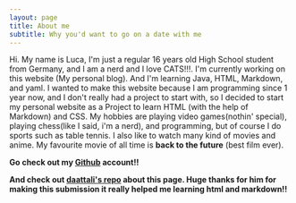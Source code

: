 ```yaml
---
layout: page
title: About me
subtitle: Why you'd want to go on a date with me
---
```


Hi. My name is Luca, I'm just a regular 16 years old High School student from Germany, and I am a nerd and I love CATS!!!. I'm currently working on this website (My personal blog). And I'm learning Java, HTML, Markdown, and yaml. I wanted to make this website because I am programming since 1 year now, and I don't really had a project to start with, so I decided to start my personal website as a Project to learn HTML (with the help of Markdown) and CSS. My hobbies are playing video games(nothin' special), playing chess(like I said, i'm a nerd), and programming, but of course I do sports such as table tennis. I also like to watch many kind of movies and anime. My favourite movie of all time is **back to the future** (best film ever). 

**Go check out my [Github](https://lucaschreiner) account!!** 
 
**And check out [daattali's repo](https://github.com/daattali/beautiful-jekyll/blob/master/) about this page. Huge thanks for him for making this submission it really helped me learning html and markdown!!**
